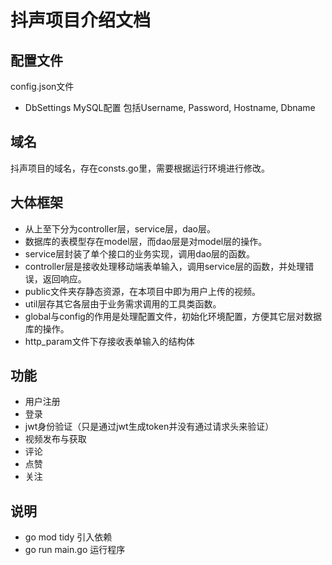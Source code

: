 # 抖声项目介绍文档
## 配置文件
 config.json文件
 - DbSettings MySQL配置 包括Username, Password, Hostname, Dbname
## 域名
抖声项目的域名，存在consts.go里，需要根据运行环境进行修改。
## 大体框架
- 从上至下分为controller层，service层，dao层。
- 数据库的表模型存在model层，而dao层是对model层的操作。
- service层封装了单个接口的业务实现，调用dao层的函数。
- controller层是接收处理移动端表单输入，调用service层的函数，并处理错误，返回响应。
- public文件夹存静态资源，在本项目中即为用户上传的视频。
- util层存其它各层由于业务需求调用的工具类函数。
- global与config的作用是处理配置文件，初始化环境配置，方便其它层对数据库的操作。
- http_param文件下存接收表单输入的结构体
## 功能
- 用户注册
- 登录 
- jwt身份验证（只是通过jwt生成token并没有通过请求头来验证）
- 视频发布与获取
- 评论
- 点赞
- 关注
## 说明
- go mod tidy 引入依赖
- go run main.go 运行程序